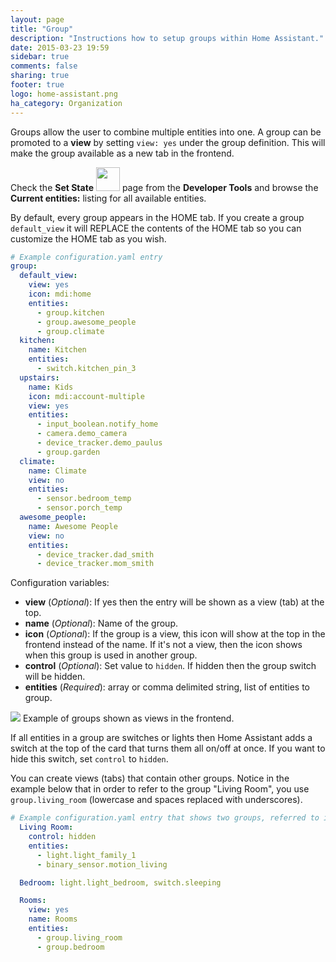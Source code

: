 ```yaml
---
layout: page
title: "Group"
description: "Instructions how to setup groups within Home Assistant."
date: 2015-03-23 19:59
sidebar: true
comments: false
sharing: true
footer: true
logo: home-assistant.png
ha_category: Organization
---
```


Groups allow the user to combine multiple entities into one. A group can be promoted to a **view** by setting `view: yes` under the group definition. This will make the group available as a new tab in the frontend.

Check the **Set State** <img src='/images/screenshots/developer-tool-states-icon.png' class='no-shadow' height='38' /> page from the **Developer Tools** and browse the **Current entities:** listing for all available entities.

By default, every group appears in the HOME tab. If you create a group `default_view` it will REPLACE the contents of the HOME tab so you can customize the HOME tab as you wish.

```yaml
# Example configuration.yaml entry
group:
  default_view:
    view: yes
    icon: mdi:home 
    entities:
      - group.kitchen
      - group.awesome_people
      - group.climate
  kitchen:
    name: Kitchen
    entities:
      - switch.kitchen_pin_3
  upstairs:
    name: Kids
    icon: mdi:account-multiple
    view: yes
    entities:
      - input_boolean.notify_home
      - camera.demo_camera
      - device_tracker.demo_paulus
      - group.garden
  climate:
    name: Climate
    view: no
    entities:
      - sensor.bedroom_temp
      - sensor.porch_temp
  awesome_people:
    name: Awesome People
    view: no
    entities:
      - device_tracker.dad_smith
      - device_tracker.mom_smith
```

Configuration variables:

- **view** (*Optional*): If yes then the entry will be shown as a view (tab) at the top.
- **name** (*Optional*): Name of the group.
- **icon** (*Optional*): If the group is a view, this icon will show at the top in the frontend instead of the name. If it's not a view, then the icon shows when this group is used in another group.
- **control** (*Optional*): Set value to `hidden`. If hidden then the group switch will be hidden.
- **entities** (*Required*): array or comma delimited string, list of entities to group.

<p class='img'>
<img src='/images/blog/2016-01-release-12/views.png'>
Example of groups shown as views in the frontend.
</p>

If all entities in a group are switches or lights then Home Assistant adds a switch at the top of the card that turns them all on/off at once. If you want to hide this switch, set `control` to `hidden`.

You can create views (tabs) that contain other groups.
Notice in the example below that in order to refer to the group "Living Room", you use `group.living_room` (lowercase and spaces replaced with underscores).

```yaml
# Example configuration.yaml entry that shows two groups, referred to in a view group (tab)
  Living Room:
    control: hidden
    entities:
      - light.light_family_1
      - binary_sensor.motion_living

  Bedroom: light.light_bedroom, switch.sleeping

  Rooms:
    view: yes
    name: Rooms
    entities:
      - group.living_room
      - group.bedroom
``` 
